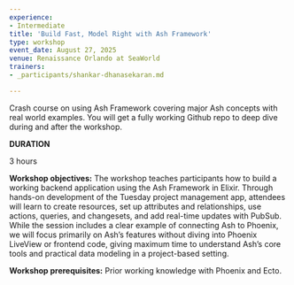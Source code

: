 ```yaml
---
experience:
- Intermediate
title: 'Build Fast, Model Right with Ash Framework'
type: workshop
event_date: August 27, 2025
venue: Renaissance Orlando at SeaWorld
trainers:
- _participants/shankar-dhanasekaran.md

---
```

Crash course on using Ash Framework covering major Ash concepts with real world examples. You will get a fully working Github repo to deep dive during and after the workshop.

**DURATION**

3 hours

**Workshop objectives:**
The workshop teaches participants how to build a working backend application using the Ash Framework in Elixir. Through hands-on development of the Tuesday project management app, attendees will learn to create resources, set up attributes and relationships, use actions, queries, and changesets, and add real-time updates with PubSub. While the session includes a clear example of connecting Ash to Phoenix, we will focus primarily on Ash’s features without diving into Phoenix LiveView or frontend code, giving maximum time to understand Ash’s core tools and practical data modeling in a project-based setting.

**Workshop prerequisites:**
Prior working knowledge with Phoenix and Ecto.
